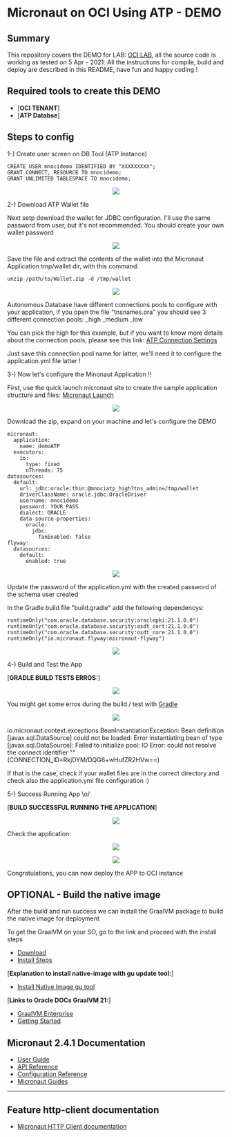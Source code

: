 # Micronaut on OCI Using ATP - DEMO

## Summary
This repository covers the DEMO for LAB: [OCI LAB](https://oracle.github.io/learning-library/developer-library/micronaut-oci-atp/workshops/freetier/?lab=introduction), all the source code is working as tested on 5 Apr - 2021. All the instructions for compile, build and deploy are described in this README, have fun and happy coding !

## Required tools to create this DEMO

- [**OCI TENANT**]
- [**ATP Databse**]
## Steps to config

1-) Create user screen on DB Tool (ATP Instance)

```hcl
CREATE USER mnocidemo IDENTIFIED BY "XXXXXXXXX";
GRANT CONNECT, RESOURCE TO mnocidemo;
GRANT UNLIMITED TABLESPACE TO mnocidemo;
```

<p align="center">
  <img src="./docs/image-1.png">
</p>

2-) Download ATP Wallet file

Next setp download the wallet for JDBC configuration. I'll use the same password from user, but it's not recommended. 
You should create your own wallet password

<p align="center">
  <img src="./docs/image-2.png">
</p>

Save the file and extract the contents of the wallet into the Micronaut Application tmp/wallet dir, with this command:

```hcl
unzip /path/to/Wallet.zip -d /tmp/wallet
```

<p align="center">
  <img src="./docs/image-3.png">
</p>

Autonomous Database have different connections pools to configure with your application, if you open the file "tnsnames.ora" you should see 3 different connection pools:
<your DB>_high
<your DB>_medium
<your DB>_low

You can pick the high for this example, but if you want to know more details about the connection pools, please see this link:
[ATP Connection Settings](https://docs.oracle.com/en/cloud/paas/autonomous-database/adbsa/connect-jdbc-thin-wallet.html#GUID-1640CC02-BF3E-48C2-8FFE-A596614A6A40)

Just save this connection pool name for latter, we'll need it to configure the application.yml file latter !

3-) Now let's configure the Minonaut Application !!

First, use the quick launch micronaut site to create the sample application structure and files:
[Micronaut Launch](https://micronaut.io/launch/)

<p align="center">
  <img src="./docs/image-4.png">
</p>

Download the zip, expand on your machine and let's configure the DEMO

```hcl
micronaut:
  application:
    name: demoATP
  executors:
    io:
      type: fixed
      nThreads: 75
datasources:
  default:
    url: jdbc:oracle:thin:@mnociatp_high?tns_admin=/tmp/wallet
    driverClassName: oracle.jdbc.OracleDriver
    username: mnocidemo
    password: YOUR PASS
    dialect: ORACLE
    data-source-properties:
      oracle:
        jdbc:
          fanEnabled: false
flyway:
  datasources:
    default:
      enabled: true
```

<p align="center">
  <img src="./docs/image-5.png">
</p>

Update the password of the application.yml with the created password of the schema user created

In the Gradle build file "build.gradle" add the following dependencys:

```hcl
runtimeOnly("com.oracle.database.security:oraclepki:21.1.0.0")
runtimeOnly("com.oracle.database.security:osdt_cert:21.1.0.0")
runtimeOnly("com.oracle.database.security:osdt_core:21.1.0.0")
runtimeOnly("io.micronaut.flyway:micronaut-flyway")
```

<p align="center">
  <img src="./docs/image-6.png">
</p>

4-) Build and Test the App

[**GRADLE BUILD TESTS ERROS:**]

<p align="center">
  <img src="./docs/image-7.png">
</p>

You might get some erros during the build / test with [Gradle](https://gradle.org/)

<p align="center">
  <img src="./docs/image-8.png">
</p>


io.micronaut.context.exceptions.BeanInstantiationException: Bean definition [javax.sql.DataSource] could not be loaded: Error instantiating bean of type [javax.sql.DataSource]: Failed to initialize pool: IO Error: could not resolve the connect identifier  "<your connection pool>" (CONNECTION_ID=RkjDYM/DQG6+wHufZR2HVw==)

If that is the case, check if your wallet files are in the correct directory and check also the application.yml file configuration :)

5-) Success Running App \o/

[**BUILD SUCCESSFUL RUNNING THE APPLICATION**]

<p align="center">
  <img src="./docs/image-9.png">
</p>

Check the application:
<p align="center">
  <img src="./docs/image-10.png">
</p>

<p align="center">
  <img src="./docs/image-11.png">
</p>

Congratulations, you can now deploy the APP to OCI instance

## OPTIONAL - Build the native image
After the build and run success we can install the GraalVM package to build the native image for deployment

To get the GraalVM on your SO, go to the link and proceed with the install steps
- [Download](https://github.com/graalvm/graalvm-ce-builds/releases)
- [Install Steps](https://www.graalvm.org/docs/getting-started/#install-graalvm)

[**Explanation to install native-image with gu update tool:**]
- [Install Native Image gu tool](https://docs.oracle.com/en/graalvm/enterprise/19/guide/reference/native-image/native-image.html)

[**Links to Oracle DOCs GraalVM 21:**]
- [GraalVM Enterprise](https://docs.oracle.com/en/graalvm/enterprise/21/docs/getting-started/#install-graalvm-enterprise)
- [Getting Started](https://docs.oracle.com/en/graalvm/enterprise/21/docs/getting-started/)

## Micronaut 2.4.1 Documentation

- [User Guide](https://docs.micronaut.io/2.4.1/guide/index.html)
- [API Reference](https://docs.micronaut.io/2.4.1/api/index.html)
- [Configuration Reference](https://docs.micronaut.io/2.4.1/guide/configurationreference.html)
- [Micronaut Guides](https://guides.micronaut.io/index.html)
---

## Feature http-client documentation

- [Micronaut HTTP Client documentation](https://docs.micronaut.io/latest/guide/index.html#httpClient)
